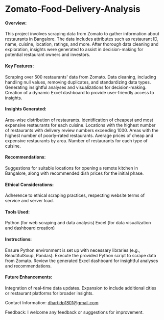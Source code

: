 # Zomato-Food-Delivery-Analysis
#### Overview: 
This project involves scraping data from Zomato to gather information about restaurants in Bangalore. The data includes attributes such as restaurant ID, name, cuisine, location, ratings, and more. After thorough data cleaning and exploration, insights were generated to assist in decision-making for potential restaurant owners and investors.

#### Key Features: 
Scraping over 500 restaurants' data from Zomato. Data cleaning, including handling null values, removing duplicates, and standardizing data types. Generating insightful analyses and visualizations for decision-making. Creation of a dynamic Excel dashboard to provide user-friendly access to insights.

#### Insights Generated:
Area-wise distribution of restaurants. Identification of cheapest and most expensive restaurants for each cuisine.
Locations with the highest number of restaurants with delivery review numbers exceeding 1000. 
Areas with the highest number of poorly-rated restaurants.
Average prices of cheap and expensive restaurants by area.
Number of restaurants for each type of cuisine.

#### Recommendations:
Suggestions for suitable locations for opening a remote kitchen in Bangalore, along with recommended dish prices for the initial phase.

#### Ethical Considerations:
Adherence to ethical scraping practices, respecting website terms of service and server load.

#### Tools Used: 
Python (for web scraping and data analysis) Excel (for data visualization and dashboard creation)

#### Instructions: 
Ensure Python environment is set up with necessary libraries (e.g., BeautifulSoup, Pandas). Execute the provided Python script to scrape data from Zomato. Review the generated Excel dashboard for insightful analyses and recommendations.

#### Future Enhancements:
Integration of real-time data updates. Expansion to include additional cities or restaurant platforms for broader insights.

Contact Information: dhartidp1801@gmail.com

Feedback: I welcome any feedback or suggestions for improvement.
